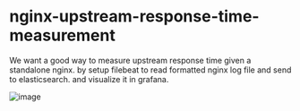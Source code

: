 # nginx-upstream-response-time-measurement

We want a good way to measure upstream response time given a standalone nginx. by setup filebeat to read formatted nginx
log file and send to elasticsearch. and visualize it in grafana.

![image](https://github.com/tspn/nginx-upstream-response-time-measurement/blob/master/imgs/example.png?raw=true)
